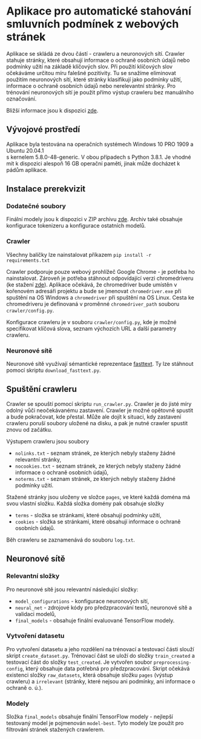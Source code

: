 # Aplikace pro automatické stahování smluvních podmínek z webových stránek
Aplikace se skládá ze dvou částí - crawleru a neuronových sítí. Crawler stahuje stránky, které obsahují informace o ochraně osobních údajů nebo podmínky užití na základě klíčových slov. Při použití klíčových slov očekáváme určitou míru falešné pozitivity. Tu se snažíme eliminovat použitím neuronových sítí, které stránky klasifikují jako podmínky užití, informace o ochraně osobních údajů nebo nerelevantní stránky. Pro trénování neuronových sítí je použit přímo výstup crawleru bez manuálního označování.

Bližší informace jsou k dispozici [zde](https://otik.uk.zcu.cz/handle/11025/44238).

## Vývojové prostředí
Aplikace byla testována na operačních systémech Windows 10 PRO 1909 a Ubuntu 20.04.1  
s kernelem 5.8.0-48-generic. V obou případech s Python 3.8.1. Je vhodné mít k dispozici alespoň 16 GB operační paměti, jinak může docházet k pádům aplikace.

## Instalace prerekvizit
### Dodatečné soubory
Finální modely jsou k dispozici v ZIP archivu [zde](https://drive.google.com/file/d/1tXZuauUrxIDNdb9E1l0TjnnHtXsPCHTw/view?usp=sharing). Archiv také obsahuje konfigurace tokenizeru a konfigurace ostatních modelů.

### Crawler
Všechny balíčky lze nainstalovat příkazem
<code>pip install -r requirements.txt</code>

Crawler podporuje pouze webový prohlížeč Google Chrome - je potřeba ho nainstalovat. Zároveň je potřeba stáhnout odpovídající verzi chromedriveru (ke stažení [zde](https://chromedriver.chromium.org/)). Aplikace očekává, že chromedriver bude umístěn v kořenovém adresáři projektu a bude se jmenovat <code>chromedriver.exe</code> při spuštění na OS Windows a <code>chromedriver</code> při spuštění na OS Linux. Cesta ke chromedriveru je definovaná v proměnné <code>chromedriver_path</code> souboru <code>crawler/config.py</code>.

Konfigurace crawleru je v souboru <code>crawler/config.py</code>, kde je možné specifikovat klíčová slova, seznam výchozích URL a další parametry crawleru.

### Neuronové sítě
Neuronové sítě využívají sémantické reprezentace [fasttext](https://fasttext.cc). Ty lze stáhnout pomocí skriptu <code>download_fasttext.py</code>.

## Spuštění crawleru
Crawler se spouští pomocí skriptu <code>run_crawler.py</code>. Crawler je do jisté míry odolný vůči neočekávanému zastavení. Crawler je možné opětovně spustit a bude pokračovat, kde přestal. Může ale dojít k situaci, kdy zastavení crawleru poruší soubory uložené na disku, a pak je nutné crawler spustit znovu od začátku.

Výstupem crawleru jsou soubory
* <code>nolinks.txt</code> - seznam stránek, ze kterých nebyly staženy žádné relevantní stránky,
* <code>nocookies.txt</code> - seznam stránek, ze kterých nebyly staženy žádné informace o ochraně osobních údajů,
* <code>noterms.txt</code> - seznam stránek, ze kterých nebyly staženy žádné podmínky užití.

Stažené stránky jsou uloženy ve složce <code>pages</code>, ve které každá doména má svou vlastní složku. Každá složka domény pak obsahuje složky
* <code>terms</code> - složka se stránkami, které obsahují podmínky užití,
* <code>cookies</code> - složka se stránkami, které obsahují informace o ochraně osobních údajů.

Běh crawleru se zaznamenává do souboru <code>log.txt</code>.

## Neuronové sítě
### Relevantní složky
Pro neuronové sítě jsou relevantní následující složky:
* <code>model_configurations</code> - konfigurace neuronových sítí,
* <code>neural_net</code> - zdrojové kódy pro předzpracování textů, neuronové sítě a validaci modelů,
* <code>final_models</code> - obsahuje finální evaluované TensorFlow modely.
	
### Vytvoření datasetu
Pro vytvoření datasetu a jeho rozdělení na trénovací a testovací části slouží skript <code>create_dataset.py</code>. Trénovací část se uloží do složky <code>train_created</code> a testovací část do složky <code>test_created</code>. Je vytvořen soubor <code>preprocessing-config</code>, který obsahuje data potřebná pro předzpracování.
Skript očekává existenci složky <code>raw_datasets</code>, která obsahuje složku <code>pages</code> (výstup crawleru) a <code>irrelevant</code> (stránky, které nejsou ani podmínky, ani informace o ochraně o. ú.).

### Modely
Složka <code>final_models</code> obsahuje finální TensorFlow modely - nejlepší testovaný model je pojmenován <code>model-best</code>. Tyto modely lze použít pro filtrování stránek stažených crawlerem.


